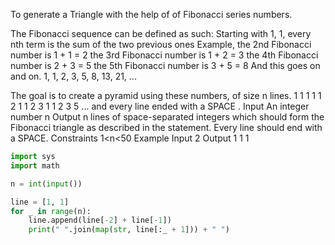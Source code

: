 To generate a Triangle with the help of of Fibonacci series numbers.

The Fibonacci sequence can be defined as such:
Starting with 1, 1, every nth term is the sum of the two previous ones
Example, the 2nd Fibonacci number is 1 + 1 = 2
the 3rd Fibonacci number is 1 + 2 = 3
the 4th Fibonacci number is 2 + 3 = 5
the 5th Fibonacci number is 3 + 5 = 8
And this goes on and on.
1, 1, 2, 3, 5, 8, 13, 21, ...

The goal is to create a pyramid using these numbers, of size n lines.
1
1 1
1 1 2
1 1 2 3
1 1 2 3 5
...
and every line ended with a SPACE .
Input
An integer number n
Output
n lines of space-separated integers which should form the Fibonacci triangle as described in the statement. Every line should end with a SPACE.
Constraints
1<n<50
Example
Input
2
Output
1 
1 1 


```py
import sys
import math

n = int(input())

line = [1, 1]
for _ in range(n):
    line.append(line[-2] + line[-1])
    print(" ".join(map(str, line[:_ + 1])) + " ")
```